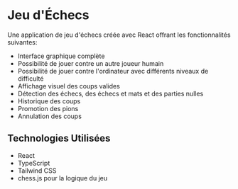 # Jeu d'Échecs

Une application de jeu d'échecs créée avec React offrant les fonctionnalités suivantes:
- Interface graphique complète
- Possibilité de jouer contre un autre joueur humain
- Possibilité de jouer contre l'ordinateur avec différents niveaux de difficulté
- Affichage visuel des coups valides
- Détection des échecs, des échecs et mats et des parties nulles
- Historique des coups
- Promotion des pions
- Annulation des coups

## Technologies Utilisées

- React
- TypeScript
- Tailwind CSS
- chess.js pour la logique du jeu